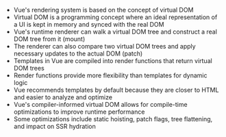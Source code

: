 - Vue's rendering system is based on the concept of virtual DOM
- Virtual DOM is a programming concept where an ideal representation of a UI is kept in memory and synced with the real DOM
- Vue's runtime renderer can walk a virtual DOM tree and construct a real DOM tree from it (mount)
- The renderer can also compare two virtual DOM trees and apply necessary updates to the actual DOM (patch)
- Templates in Vue are compiled into render functions that return virtual DOM trees
- Render functions provide more flexibility than templates for dynamic logic
- Vue recommends templates by default because they are closer to HTML and easier to analyze and optimize
- Vue's compiler-informed virtual DOM allows for compile-time optimizations to improve runtime performance
- Some optimizations include static hoisting, patch flags, tree flattening, and impact on SSR hydration